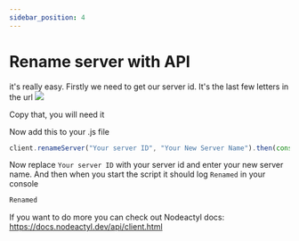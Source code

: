```yaml
---
sidebar_position: 4
---
```

# Rename server with API

it's really easy. Firstly we need to get our server id. It's the last few letters in the url
![](https://cdn.discordapp.com/attachments/911733230795911230/912073937129713664/unknown.png)

Copy that, you will need it

Now add this to your .js file
```jsx title="main.js"
client.renameServer("Your server ID", "Your New Server Name").then(console.log("Renamed"))
```
Now replace `Your server ID` with your server id and enter your new server name.
And then when you start the script it should log `Renamed` in your console

```jsx title="console"
Renamed
```

If you want to do more you can check out Nodeactyl docs: https://docs.nodeactyl.dev/api/client.html
